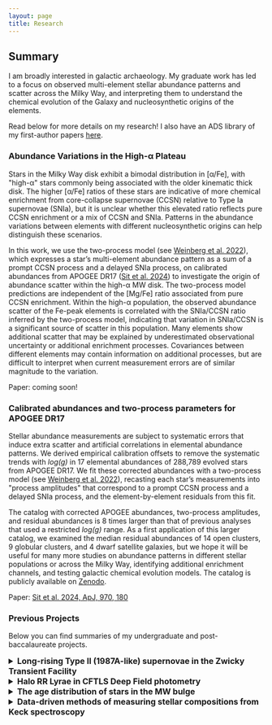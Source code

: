 ```yaml
---
layout: page
title: Research
---
```


## Summary
I am broadly interested in galactic archaeology. My graduate work has led to a focus on observed multi-element stellar abundance patterns and scatter across the Milky Way, and interpreting them to understand the chemical evolution of the Galaxy and nucleosynthetic origins of the elements.

Read below for more details on my research! I also have an ADS library of my first-author papers [here](https://ui.adsabs.harvard.edu/search/q=docs(library%2FF836HkVxQEuV4XQMSlMtdQ)&sort=date%20desc%2C%20bibcode%20desc&p_=0).

### Abundance Variations in the High-α Plateau
Stars in the Milky Way disk exhibit a bimodal distribution in [α/Fe], with "high-α" stars commonly being associated with the older kinematic thick disk. The higher [α/Fe] ratios of these stars are indicative of more chemical enrichment from core-collapse supernovae (CCSN) relative to Type Ia supernovae (SNIa), but it is unclear whether this elevated ratio reflects pure CCSN enrichment or a mix of CCSN and SNIa. Patterns in the abundance variations between elements with different nucleosynthetic origins can help distinguish these scenarios. 

In this work, we use the two-process model (see [Weinberg et al. 2022](https://ui.adsabs.harvard.edu/abs/2022ApJS..260...32W/abstract)), which expresses a star’s multi-element abundance pattern as a sum of a prompt CCSN process and a delayed SNIa process, on calibrated abundances from APOGEE DR17 ([Sit et al. 2024](https://ui.adsabs.harvard.edu/abs/2024ApJ...970..180S/abstract)) to investigate the origin of abundance scatter within the high-α MW disk. The two-process model predictions are independent of the [Mg/Fe] ratio associated from pure CCSN enrichment. Within the high-α population, the observed abundance scatter of the Fe-peak elements is correlated with the SNIa/CCSN ratio inferred by the two-process model, indicating that variation in SNIa/CCSN is a significant source of scatter in this population. Many elements show additional scatter that may be explained by underestimated observational uncertainty or additional enrichment processes. Covariances between different elements may contain information on additional processes, but are difficult to interpret when current measurement errors are of similar magnitude to the variation.

Paper: coming soon!

### Calibrated abundances and two-process parameters for APOGEE DR17
Stellar abundance measurements are subject to systematic errors that induce extra scatter and artificial correlations in elemental abundance patterns. We derived empirical calibration offsets to remove the systematic trends with *log(g)* in 17 elemental abundances of 288,789 evolved stars from APOGEE DR17. We fit these corrected abundances with a two-process model (see [Weinberg et al. 2022](https://ui.adsabs.harvard.edu/abs/2022ApJS..260...32W/abstract)), recasting each star’s measurements into "process amplitudes" that correspond to a prompt CCSN process and a delayed SNIa process, and the element-by-element residuals from this fit.

The catalog with corrected APOGEE abundances, two-process amplitudes, and residual abundances is 8 times larger than that of previous analyses that used a restricted *log(g)* range. As a first application of this larger catalog, we examined the median residual abundances of 14 open clusters, 9 globular clusters, and 4 dwarf satellite galaxies, but we hope it will be useful for many more studies on abundance patterns in different stellar populations or across the Milky Way, identifying additional enrichment channels, and testing galactic chemical evolution models. The catalog is publicly available on [Zenodo](https://doi.org/10.5281/zenodo.10659204).

Paper: [Sit et al. 2024, ApJ, 970, 180](https://ui.adsabs.harvard.edu/abs/2024ApJ...970..180S/abstract)

### Previous Projects
Below you can find summaries of my undergraduate and post-baccalaureate projects.
<details><summary style="font-size:1rem; font-weight:bold">Long-rising Type II (1987A-like) supernovae in the Zwicky Transient Facility</summary>

SN 1987A was an unusual hydrogen-rich core-collapse supernova originating from a blue supergiant star. Similar blue supergiant explosions are a small family of events, and are broadly characterized by their long rises to peak brightness. The Zwicky Transient Facility Census of the Local Universe (CLU) experiment aims to construct a spectroscopically complete sample of transients occurring in galaxies from the CLU galaxy catalog. We identify 13 long-rising (>40 days) Type II SNe from the volume-limited CLU experiment during a 3.5 year period from 2018 June to 2021 December, approximately doubling the previously known number of these events. We present photometric and spectroscopic data of these 13 events, finding peak r-band absolute magnitudes ranging from -15.6 to -17.5 mag and the tentative detection of Ba II lines, which were unusually strong in SN 1987A, in nine events. Using our CLU sample, we derive a the first volumetric rate of these events from a large, systematic, volume-limited experiment and find that long-rising Type II SNe occur at ≈1.4% of the total CCSN rate.

Paper: <a href="https://ui.adsabs.harvard.edu/abs/2023ApJ...959..142S/abstract">Sit et al. 2023, ApJ, 959, 142</a>

</details>

<details><summary style="font-size:1rem; font-weight:bold">Halo RR Lyrae in CFTLS Deep Field photometry</summary>

RR Lyrae are old, short-period variable stars that are excellent tracers of the Milky Way's stellar halo because they are standard candles through their period-luminosity-metallicity relation and have a characteric light curve shape that makes them relatively easy to identify. We use the multi-band timeseries data from the Canada-France-Hawaii Telescope Legacy Survey (CFHTLS) Deep Fields to find RR Lyrae and separate them from active galactic nuclei (AGN) and quasars, which are significant sources of contamination when identifying faint RR Lyrae. Objects likely to have true intrinsic variation are identified through error characteriziation and sigma clipping. The Lomb-Scargle periodogram is used to detect periodic signals in these objects, and the periods are then used to create phase-folded light curves for visual vetting and further analysis. As a proof of concept, two known RR Lyrae from the Pan-STARRS1 (PS1) 3π survey were identified in the CFHTLS data and processed to produce high-cadence phase-folded light curves.

A poster of this work was presented at AAS 240 in June 2022 by high school students Joanne Zhao and Christopher Donnelly, who I mentored through UC Santa Cruz's <a href="https://sip.ucsc.edu/">Science Internship Program</a> in summer 2021!

</details>

<details><summary style="font-size:1rem; font-weight:bold">The age distribution of stars in the MW bulge</summary>

Data-driven methods and large surveys enable stellar ages and precision chemical abundances to be determined for vast regions of the Milky Way. We use the data-driven approach of <a href="https://ui.adsabs.harvard.edu/abs/2015ApJ...808...16N/abstract"><em>The Cannon</em></a> to infer the ages and abundances for 125,367 stars using spectra from APOGEE DR14. We examine the ages and metallicities of 1654 bulge stars within a Galactic radius of 3.5 kpc and found that stars in the bulge are about twice as old compared to those in the solar neighborhood, with a larger scatter in metallicity [Fe/H]. The age gradient comes primarily from the low-α stars. Along the Galactic plane, the most central field in the bulge shows by far the largest dispersion in [Fe/H] and line-of-sight velocity, and simultaneously the smallest dispersion in age. Moving out in Galactic longitude, the stars become kinematically colder and less dispersed in [Fe/H], but show a much broader range of ages.

Paper: <a href="https://ui.adsabs.harvard.edu/abs/2020ApJ...900....4S/abstract">Sit & Ness 2020, ApJ, 900, 1</a>

</details>

<details><summary style="font-size:1rem; font-weight:bold">Data-driven methods of measuring stellar compositions from Keck spectroscopy</summary>

Stellar abundances are traditionally measured from spectra by fitting the observed line strengths to synthetic spectra, which partially depend on highly uncertain atomic data and make assumptions that can be overly simplistic. On the other hand, data-driven methods to measure abundances do not rely directly on the underlying physics of stellar spectra. In this project, we used the data-driven code <a href="https://ui.adsabs.harvard.edu/abs/2015ApJ...808...16N/abstract"><em>The Cannon</em></a> to measure the abundances of stars observed by the DEIMOS spectrograph on the Keck telescope. We create a combined dataset of DEIMOS spectra of stars from nearby globular clusters and dwarf galaxies with known abundance measurements from <em>ab initio</em> spectral synthesis, then train <em>The Cannon</em> on the highest signal-to-noise spectra. We assess the ability of <em>The Cannon</em> to recover the effective temperatures, metallicities, and the abundances of Mg, Si, Ca, and Ti by comparing the original values to those returned by <em>The Cannon</em> and find that <em>The Cannon</em> performs more poorly than expected at lower signal-to-noise.

</details>